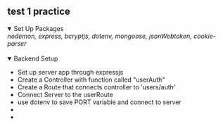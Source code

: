 ## test 1 practice

<details open>
    <summary>Set Up Packages</summary>
    <i>nodemon, express, bcryptjs, dotenv, mongoose, jsonWebtoken, cookie-parser</i>
</details>

</br>

<details open>
    <summary>Backend Setup</summary>
    <ul>
        <li>Set up server app through expressjs</li>
        <li>Create a Controller with function called "userAuth"</li>
        <li>Create a Route that connects controller to 'users/auth' </li>
        <li>Connect Server to the userRoute</li>
        <li>use dotenv to save PORT variable and connect to server</li>
        <li></li>
        <li></li>
    </ul>
</details>
